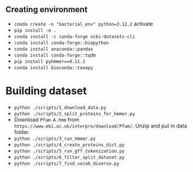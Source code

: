 ## Creating environment

* `conda create -n "bacterial_env" python=3.12.2` activate
* `pip install -e .`
* `conda install -c conda-forge ncbi-datasets-cli`
* `conda install conda-forge::biopython`
* `conda install anaconda::pandas`
* `conda install conda-forge::tqdm`
* `pip install pyhmmer==0.11.1`
* `conda install bioconda::taxopy`

# Building dataset
* `python ./scripts/1_download_data.py`
* `python ./scripts/2_split_proteins_for_hmmer.py`
* Download `Pfam-A.hmm` from `https://www.ebi.ac.uk/interpro/download/Pfam/`. Unzip and put in data folder.
* `python ./scripts/3_run_hmmer.py`
* `python ./scripts/4_create_proteins_dict.py`
* `python ./scripts/5_run_gff_tokenization.py`
* `python ./scripts/6_filter_split_dataset.py`
* `python ./scripts/7_find_vocab_diverse.py`
